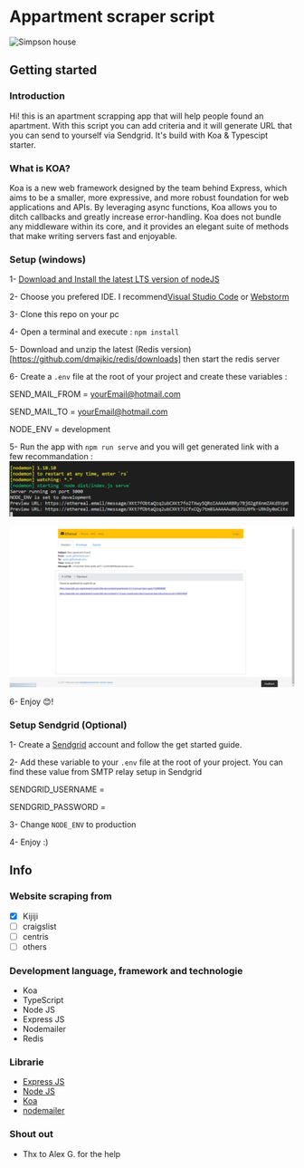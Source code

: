 # Appartment scraper script 
![Simpson house](https://static.independent.co.uk/s3fs-public/thumbnails/image/2017/12/04/09/simpsons-house.jpg?width=668)

## Getting started

### Introduction 

Hi!
this is an apartment scrapping app that will help people found an apartment. With this script you can add criteria and it will generate URL that you can send to yourself via Sendgrid. It's build with Koa & Typescipt starter. 

### What is KOA?

Koa is a new web framework designed by the team behind Express, which aims to be a smaller, more expressive, and more robust foundation for web applications and APIs. By leveraging async functions, Koa allows you to ditch callbacks and greatly increase error-handling. Koa does not bundle any middleware within its core, and it provides an elegant suite of methods that make writing servers fast and enjoyable.


### Setup (windows)
 1- [Download and Install the latest LTS version of nodeJS](https://nodejs.org/en/)
 
 2- Choose you prefered IDE. I recommend[Visual Studio Code](httpswww.jetbrains.comstudent) or [Webstorm](https://www.jetbrains.com/webstorm/)

 3- Clone this repo on your pc

 4- Open a terminal and execute : `npm install`
 
 5- Download and unzip the latest (Redis version)[https://github.com/dmajkic/redis/downloads] then start the redis server
 
 6- Create a `.env` file at the root of your project and create these variables : 
 
  SEND_MAIL_FROM = yourEmail@hotmail.com

  SEND_MAIL_TO = yourEmail@hotmail.com

  NODE_ENV = development

 5- Run the app with `npm run serve` and you will get generated link with a few recommandation :
 ![Link](https://github.com/jguipi/appartment-script/blob/master/img/1.JPG)
 
 ![url](https://github.com/jguipi/appartment-script/blob/master/img/2.JPG)
 
 6- Enjoy 😊!
 
### Setup Sendgrid (Optional)
 1- Create a [Sendgrid](https://firebase.google.com/) account and follow the get started guide.

 2- Add these variable to your `.env` file at the root of your project. You can find these value from SMTP relay setup in Sendgrid
 
  SENDGRID_USERNAME = 
  
  SENDGRID_PASSWORD = 
  
 3- Change `NODE_ENV` to production
  
 4- Enjoy :)
 
## Info 

### Website scraping from

- [x] Kijiji
- [ ] craigslist
- [ ] centris
- [ ] others

### Development language, framework and technologie
- Koa 
- TypeScript
- Node JS
- Express JS
- Nodemailer
- Redis

### Librarie

- [Express JS](https://expressjs.com/fr/)
- [Node JS](https://nodejs.org/en/)
- [Koa](https://koajs.com/#)
- [nodemailer](https://nodemailer.com/about/)

### Shout out 

- Thx to Alex G. for the help

